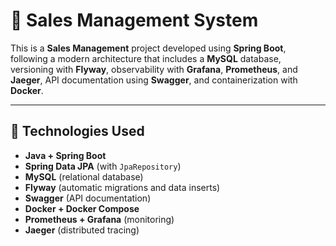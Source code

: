# 🛒 Sales Management System

This is a **Sales Management** project developed using **Spring Boot**, following a modern architecture that includes a **MySQL** database, versioning with **Flyway**, observability with **Grafana**, **Prometheus**, and **Jaeger**, API documentation using **Swagger**, and containerization with **Docker**.

---

## 📌 Technologies Used

- **Java + Spring Boot**
- **Spring Data JPA** (with `JpaRepository`)
- **MySQL** (relational database)
- **Flyway** (automatic migrations and data inserts)
- **Swagger** (API documentation)
- **Docker + Docker Compose**
- **Prometheus + Grafana** (monitoring)
- **Jaeger** (distributed tracing)
